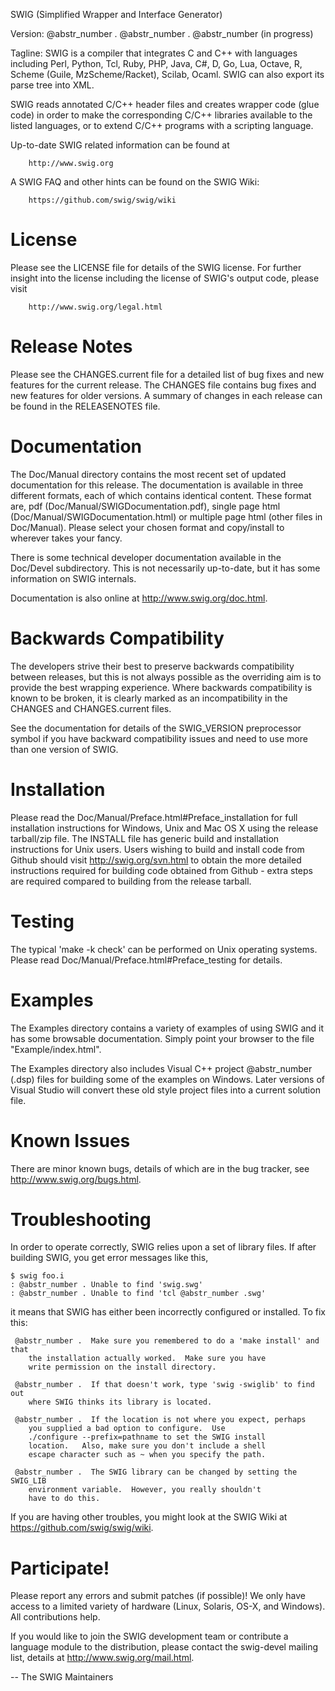SWIG (Simplified Wrapper and Interface Generator)

Version: @abstr_number . @abstr_number . @abstr_number (in progress)

Tagline: SWIG is a compiler that integrates C and C++ with languages including Perl, Python, Tcl, Ruby, PHP, Java, C#, D, Go, Lua, Octave, R, Scheme (Guile, MzScheme/Racket), Scilab, Ocaml. SWIG can also export its parse tree into XML.

SWIG reads annotated C/C++ header files and creates wrapper code (glue code) in order to make the corresponding C/C++ libraries available to the listed languages, or to extend C/C++ programs with a scripting language.

Up-to-date SWIG related information can be found at
    
    
        http://www.swig.org
    

A SWIG FAQ and other hints can be found on the SWIG Wiki:
    
    
        https://github.com/swig/swig/wiki
    

# License

Please see the LICENSE file for details of the SWIG license. For further insight into the license including the license of SWIG's output code, please visit
    
    
        http://www.swig.org/legal.html
    

# Release Notes

Please see the CHANGES.current file for a detailed list of bug fixes and new features for the current release. The CHANGES file contains bug fixes and new features for older versions. A summary of changes in each release can be found in the RELEASENOTES file.

# Documentation

The Doc/Manual directory contains the most recent set of updated documentation for this release. The documentation is available in three different formats, each of which contains identical content. These format are, pdf (Doc/Manual/SWIGDocumentation.pdf), single page html (Doc/Manual/SWIGDocumentation.html) or multiple page html (other files in Doc/Manual). Please select your chosen format and copy/install to wherever takes your fancy.

There is some technical developer documentation available in the Doc/Devel subdirectory. This is not necessarily up-to-date, but it has some information on SWIG internals.

Documentation is also online at http://www.swig.org/doc.html.

# Backwards Compatibility

The developers strive their best to preserve backwards compatibility between releases, but this is not always possible as the overriding aim is to provide the best wrapping experience. Where backwards compatibility is known to be broken, it is clearly marked as an incompatibility in the CHANGES and CHANGES.current files.

See the documentation for details of the SWIG_VERSION preprocessor symbol if you have backward compatibility issues and need to use more than one version of SWIG.

# Installation

Please read the Doc/Manual/Preface.html#Preface_installation for full installation instructions for Windows, Unix and Mac OS X using the release tarball/zip file. The INSTALL file has generic build and installation instructions for Unix users. Users wishing to build and install code from Github should visit http://swig.org/svn.html to obtain the more detailed instructions required for building code obtained from Github - extra steps are required compared to building from the release tarball.

# Testing

The typical 'make -k check' can be performed on Unix operating systems. Please read Doc/Manual/Preface.html#Preface_testing for details.

# Examples

The Examples directory contains a variety of examples of using SWIG and it has some browsable documentation. Simply point your browser to the file "Example/index.html".

The Examples directory also includes Visual C++ project @abstr_number (.dsp) files for building some of the examples on Windows. Later versions of Visual Studio will convert these old style project files into a current solution file.

# Known Issues

There are minor known bugs, details of which are in the bug tracker, see http://www.swig.org/bugs.html.

# Troubleshooting

In order to operate correctly, SWIG relies upon a set of library files. If after building SWIG, you get error messages like this,
    
    
    $ swig foo.i
    : @abstr_number . Unable to find 'swig.swg'
    : @abstr_number . Unable to find 'tcl @abstr_number .swg'
    

it means that SWIG has either been incorrectly configured or installed. To fix this:
    
    
     @abstr_number .  Make sure you remembered to do a 'make install' and that
        the installation actually worked.  Make sure you have
        write permission on the install directory.
    
     @abstr_number .  If that doesn't work, type 'swig -swiglib' to find out
        where SWIG thinks its library is located.
    
     @abstr_number .  If the location is not where you expect, perhaps
        you supplied a bad option to configure.  Use
        ./configure --prefix=pathname to set the SWIG install
        location.   Also, make sure you don't include a shell
        escape character such as ~ when you specify the path.
    
     @abstr_number .  The SWIG library can be changed by setting the SWIG_LIB
        environment variable.  However, you really shouldn't
        have to do this.
    

If you are having other troubles, you might look at the SWIG Wiki at https://github.com/swig/swig/wiki.

# Participate!

Please report any errors and submit patches (if possible)! We only have access to a limited variety of hardware (Linux, Solaris, OS-X, and Windows). All contributions help.

If you would like to join the SWIG development team or contribute a language module to the distribution, please contact the swig-devel mailing list, details at http://www.swig.org/mail.html.

\-- The SWIG Maintainers
